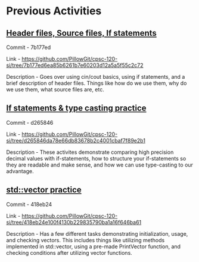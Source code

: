 # Previous Activities
## [Header files, Source files, If statements](https://github.com/PillowGit/cpsc-120-si/tree/7b177ed6ea85b6261b7e60203d12a5a5f55c2c72)
Commit - 7b177ed

Link - https://github.com/PillowGit/cpsc-120-si/tree/7b177ed6ea85b6261b7e60203d12a5a5f55c2c72

Description - Goes over using cin/cout basics, using if statements, and a brief description of header files. Things like how do we use them, why do we use them, what source files are, etc.

## [If statements & type casting practice](https://github.com/PillowGit/cpsc-120-si/tree/d265846da78e66db83678b2c4001cbaf7f89e2b1)
Commit - d265846

Link - https://github.com/PillowGit/cpsc-120-si/tree/d265846da78e66db83678b2c4001cbaf7f89e2b1

Description - These activites demonstrate comparing high precision decimal values with if-statements, how to structure your if-statements so they are readable and make sense, and how we can use type-casting to our advantage.

## [std::vector practice](https://github.com/PillowGit/cpsc-120-si/tree/418eb24e100f4130b229835790ba1a16f646ba61)
Commit - 418eb24

Link - https://github.com/PillowGit/cpsc-120-si/tree/418eb24e100f4130b229835790ba1a16f646ba61

Description - Has a few different tasks demonstrating initialization, usage, and checking vectors. This includes things like utilizing methods implemented in std::vector, using a pre-made PrintVector function, and checking conditions after utilizing vector functions.
